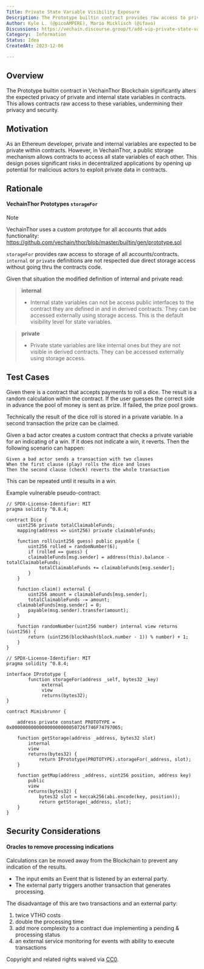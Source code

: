 ```yaml
---
Title: Private State Variable Visibility Exposure
Description: The Prototype builtin contract provides raw access to private or internal storage of all accounts/contracts.
Author: Kyle L. (@picoAMPERE), Mario Micklisch (@ifavo)
Discussions: https://vechain.discourse.group/t/add-vip-private-state-variable-visibility-exposure/84
Category:  Information
Status: Idea
CreatedAt: 2023-12-06

---
```


## Overview

The Prototype builtin contract in VechainThor Blockchain significantly alters the expected privacy of private and internal state variables in contracts. This allows contracts raw access to these variables, undermining their privacy and security.

## Motivation

As an Ethereum developer, private and internal variables are expected to be private within contracts. However, in VechainThor, a public storage mechanism allows contracts to access all state variables of each other. This design poses significant risks in decentralized applications by opening up potential for malicious actors to exploit private data in contracts.

## Rationale

#### VechainThor Prototypes `storageFor`

> [!NOTE]
> VechainThor uses a custom prototype for all accounts that adds functionality:
> https://github.com/vechain/thor/blob/master/builtin/gen/prototype.sol

`storageFor` provides raw access to storage of all accounts/contracts. `internal` or `private` definitions are not respected due direct storage access without going thru the contracts code.

Given that situation the modified definition of internal and private read:

> **internal**
> - Internal state variables can not be access public interfaces to the contract they are defined in and in derived contracts. They can be accessed externally using storage access. This is the default visibility level for state variables.

> **private**
> - Private state variables are like internal ones but they are not visible in derived contracts. They can be accessed externally using storage access.

## Test Cases

Given there is a contract that accepts payments to roll a dice. The result is a random calculation within the contract. If the user guesses the correct side in advance the pool of money is sent as prize. If failed, the prize pool grows.

Technically the result of the dice roll is stored in a private variable. In a second transaction the prize can be claimed.

Given a bad actor creates a custom contract that checks a private variable for an indicating of a win. If it does not indicate a win, it reverts. Then the following scenario can happen:

```gherkin
Given a bad actor sends a transaction with two clauses  
When the first clause (play) rolls the dice and loses  
Then the second clause (check) reverts the whole transaction  
```

This can be repeated until it results in a win.

Example vulnerable pseudo-contract:
```solidity
// SPDX-License-Identifier: MIT
pragma solidity ^0.8.4;
 
contract Dice {
    uint256 private totalClaimableFunds;
    mapping(address => uint256) private claimableFunds;
		
    function roll(uint256 guess) public payable {
        uint256 rolled = randomNumber(6);
        if (rolled == guess) {
	    claimableFunds[msg.sender] = address(this).balance - totalClaimableFunds;
            totalClaimableFunds += claimableFunds[msg.sender];
        }
    }
 
    function claim() external {
        uint256 amount = claimableFunds[msg.sender];
        totalClaimableFunds -= amount;
	claimableFunds[msg.sender] = 0;
        payable(msg.sender).transfer(amount);
    }
 
    function randomNumber(uint256 number) internal view returns (uint256) {
        return (uint256(blockhash(block.number - 1)) % number) + 1;
    }
}
```
```solidity
// SPDX-License-Identifier: MIT
pragma solidity ^0.8.4;
 
interface IPrototype {
        function storageFor(address _self, bytes32 _key)
             external 
             view 
             returns(bytes32);
}
 
contract Mimisbrunnr {
 
    address private constant PROTOTYPE = 0x000000000000000000000050726f746F74797065;
 
    function getStorage(address _address, bytes32 slot) 
        internal 
        view 
        returns(bytes32) {
            return IPrototype(PROTOTYPE).storageFor(_address, slot);
    }
 
    function getMap(address _address, uint256 position, address key) 
        public 
        view 
        returns(bytes32) {
            bytes32 slot = keccak256(abi.encode(key, position));
            return getStorage(_address, slot);
    }
}
``` 
  
## Security Considerations

#### Oracles to remove processing indications
  Calculations can be moved away from the Blockchain to prevent any indication of the results.
- The input emits an Event that is listened by an external party.
- The external party triggers another transaction that generates processing.

The disadvantage of this are two transactions and an external party:

1. twice VTHO costs
2. double the processing time
3. add more complexity to a contract due implementing a pending & processing status
4. an external service monitoring for events with ability to execute transactions

Copyright and related rights waived via [CC0](./LICENSE.md).
